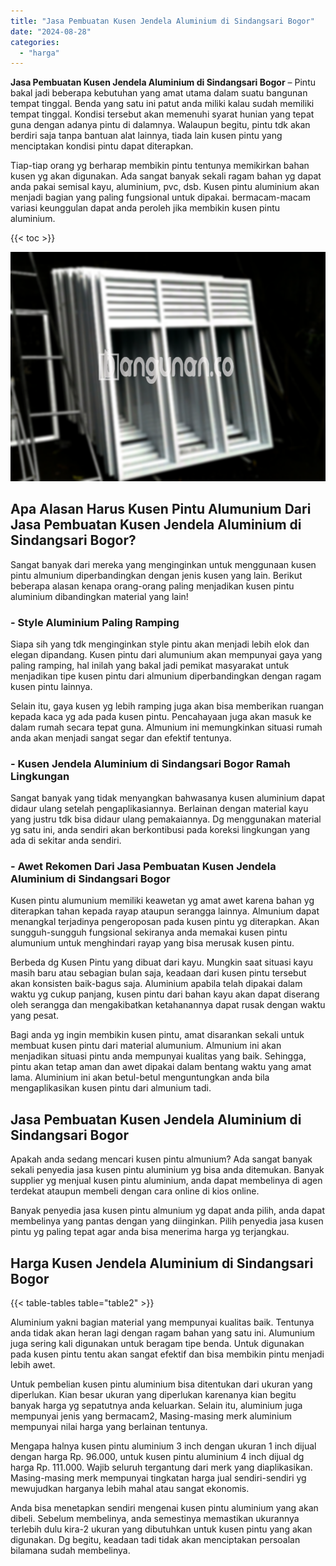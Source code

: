 ```yaml
---
title: "Jasa Pembuatan Kusen Jendela Aluminium di Sindangsari Bogor"
date: "2024-08-28"
categories: 
  - "harga"
---
```


**Jasa Pembuatan Kusen Jendela Aluminium di Sindangsari Bogor** – Pintu bakal jadi beberapa kebutuhan yang amat utama dalam suatu bangunan tempat tinggal. Benda yang satu ini patut anda miliki kalau sudah memiliki tempat tinggal. Kondisi tersebut akan memenuhi syarat hunian yang tepat guna dengan adanya pintu di dalamnya. Walaupun begitu, pintu tdk akan berdiri saja tanpa bantuan alat lainnya, tiada lain kusen pintu yang menciptakan kondisi pintu dapat diterapkan.

Tiap-tiap orang yg berharap membikin pintu tentunya memikirkan bahan kusen yg akan digunakan. Ada sangat banyak sekali ragam bahan yg dapat anda pakai semisal kayu, aluminium, pvc, dsb. Kusen pintu aluminium akan menjadi bagian yang paling fungsional untuk dipakai. bermacam-macam variasi keunggulan dapat anda peroleh jika membikin kusen pintu aluminium.

{{< toc >}}

![Jasa Pembuatan Kusen Jendela Aluminium di Sindangsari Bogor](/images/harga-kusen-jendela-alumunium-08.png)

## Apa Alasan Harus Kusen Pintu Alumunium Dari Jasa Pembuatan Kusen Jendela Aluminium di Sindangsari Bogor?

Sangat banyak dari mereka yang menginginkan untuk menggunaan kusen pintu almunium diperbandingkan dengan jenis kusen yang lain. Berikut beberapa alasan kenapa orang-orang paling menjadikan kusen pintu aluminium dibandingkan material yang lain!

### \- Style Aluminium Paling Ramping

Siapa sih yang tdk menginginkan style pintu akan menjadi lebih elok dan elegan dipandang. Kusen pintu dari alumunium akan mempunyai gaya yang paling ramping, hal inilah yang bakal jadi pemikat masyarakat untuk menjadikan tipe kusen pintu dari almunium diperbandingkan dengan ragam kusen pintu lainnya.

Selain itu, gaya kusen yg lebih ramping juga akan bisa memberikan ruangan kepada kaca yg ada pada kusen pintu. Pencahayaan juga akan masuk ke dalam rumah secara tepat guna. Almunium ini memungkinkan situasi rumah anda akan menjadi sangat segar dan efektif tentunya.

### \- Kusen Jendela Aluminium di Sindangsari Bogor Ramah Lingkungan

Sangat banyak yang tidak menyangkan bahwasanya kusen aluminium dapat didaur ulang setelah pengaplikasiannya. Berlainan dengan material kayu yang justru tdk bisa didaur ulang pemakaiannya. Dg menggunakan material yg satu ini, anda sendiri akan berkontibusi pada koreksi lingkungan yang ada di sekitar anda sendiri.

### \- Awet Rekomen Dari Jasa Pembuatan Kusen Jendela Aluminium di Sindangsari Bogor

Kusen pintu alumunium memiliki keawetan yg amat awet karena bahan yg diterapkan tahan kepada rayap ataupun serangga lainnya. Almunium dapat menangkal terjadinya pengeroposan pada kusen pintu yg diterapkan. Akan sungguh-sungguh fungsional sekiranya anda memakai kusen pintu alumunium untuk menghindari rayap yang bisa merusak kusen pintu.

Berbeda dg Kusen Pintu yang dibuat dari kayu. Mungkin saat situasi kayu masih baru atau sebagian bulan saja, keadaan dari kusen pintu tersebut akan konsisten baik-bagus saja. Aluminium apabila telah dipakai dalam waktu yg cukup panjang, kusen pintu dari bahan kayu akan dapat diserang oleh serangga dan mengakibatkan ketahanannya dapat rusak dengan waktu yang pesat.

Bagi anda yg ingin membikin kusen pintu, amat disarankan sekali untuk membuat kusen pintu dari material alumunium. Almunium ini akan menjadikan situasi pintu anda mempunyai kualitas yang baik. Sehingga, pintu akan tetap aman dan awet dipakai dalam bentang waktu yang amat lama. Aluminium ini akan betul-betul menguntungkan anda bila mengaplikasikan kusen pintu dari almunium tadi.

## Jasa Pembuatan Kusen Jendela Aluminium di Sindangsari Bogor

Apakah anda sedang mencari kusen pintu almunium? Ada sangat banyak sekali penyedia jasa kusen pintu aluminium yg bisa anda ditemukan. Banyak supplier yg menjual kusen pintu aluminium, anda dapat membelinya di agen terdekat ataupun membeli dengan cara online di kios online.

Banyak penyedia jasa kusen pintu almunium yg dapat anda pilih, anda dapat membelinya yang pantas dengan yang diinginkan. Pilih penyedia jasa kusen pintu yg paling tepat agar anda bisa menerima harga yg terjangkau.

## Harga Kusen Jendela Aluminium di Sindangsari Bogor

{{< table-tables table="table2" >}}

Aluminium yakni bagian material yang mempunyai kualitas baik. Tentunya anda tidak akan heran lagi dengan ragam bahan yang satu ini. Alumunium juga sering kali digunakan untuk beragam tipe benda. Untuk digunakan pada kusen pintu tentu akan sangat efektif dan bisa membikin pintu menjadi lebih awet.

Untuk pembelian kusen pintu aluminium bisa ditentukan dari ukuran yang diperlukan. Kian besar ukuran yang diperlukan karenanya kian begitu banyak harga yg sepatutnya anda keluarkan. Selain itu, aluminium juga mempunyai jenis yang bermacam2, Masing-masing merk aluminium mempunyai nilai harga yang berlainan tentunya.

Mengapa halnya kusen pintu aluminium 3 inch dengan ukuran 1 inch dijual dengan harga Rp. 96.000, untuk kusen pintu aluminium 4 inch dijual dg harga Rp. 111.000. Wajib seluruh tergantung dari merk yang diaplikasikan. Masing-masing merk mempunyai tingkatan harga jual sendiri-sendiri yg mewujudkan harganya lebih mahal atau sangat ekonomis.

Anda bisa menetapkan sendiri mengenai kusen pintu aluminium yang akan dibeli. Sebelum membelinya, anda semestinya memastikan ukurannya terlebih dulu kira-2 ukuran yang dibutuhkan untuk kusen pintu yang akan digunakan. Dg begitu, keadaan tadi tidak akan menciptakan persoalan bilamana sudah membelinya.
